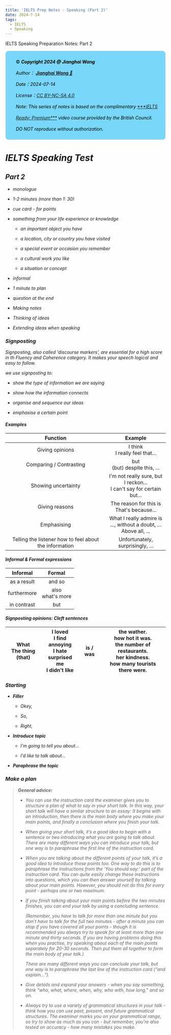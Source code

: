 ```yaml
---
title: 'IELTS Prep Notes - Speaking (Part 2)'
date: 2024-7-14
tags:
  - IELTS
  - Speaking
---
```


IELTS Speaking Preparation Notes: Part 2

<div style="color:black; background-color:#78D7FA; border: 1px solid #FFE0C3; border-radius: 10px; margin-bottom:0rem">
    <p style="margin:1rem; padding-left: 1rem; line-height: 2.5;">
        ©️ <b><i>Copyright 2024 @ Jianghai Wang</i></b><br/>
        <i>Author：
            <b>
            <a href="mailto:wang_jianghai@buaa.edu.cn">Jianghai Wang 📨 </a>
            </b>
        </i>
        <br/>
        <i>Date：2024-07-14</i><br/>
        <i>License：<a rel="license" href="http://creativecommons.org/licenses/by-nc-sa/4.0/">CC BY-NC-SA 4.0</a></i><br/>
        <i>Note: This series of notes is based on the complimentary <a href="https://britishcouncil.gelielts.cn/">***IELTS Ready: Premium***</a> video course provided by the British Council. DO NOT reproduce without authorization.<br/>
    </p>
</div>

# IELTS Speaking Test

## Part 2

- monologue

- 1-2 minutes (more than 1: 30)

- cue card - for points

- something from your life experience or knowledge
  
  - an important object you have
  
  - a location, city or country you have visited
  
  - a special event or occasion you remember
  
  - a cultural work you like
  
  - a situation or concept

- informal

- 1 minute to plan

- question at the end

- Making notes

- Thinking of ideas

- Extending ideas when speaking

### Signposting

Signposting, also called 'discourse markers', are essential for a high score in th Fluency and Coherence category. It makes your speech logical and easy to follow.

we use signposting to:

- show the type of information we are saying

- show how the information connects

- organise and sequence our ideas

- emphasise a certain point

#### Examples

| Function                                               | Example                                                                     |
|:------------------------------------------------------:|:---------------------------------------------------------------------------:|
| Giving opinions                                        | I think<br/>I really feel that...                                           |
| Comparing / Contrasting                                | but<br/>(but) despite this, ...                                             |
| Showing uncertainty                                    | I'm not really sure, but<br/>I reckon...<br/>I can't say for certain but... |
| Giving reasons                                         | The reason for this is<br/>That's because...                                |
| Emphasising                                            | What I really admire is<br/>..., without a doubt, ...<br/>Above all, ...    |
| Telling the listener how to feel about the information | Unfortunately,<br/>surprisingly, ...                                        |

#### Informal & Formal expressions

| Informal    | Formal               |
|:-----------:|:--------------------:|
| as a result | and so               |
| furthermore | also<br/>what's more |
| in contrast | but                  |

#### Signposting opinions: Cleft sentences

| What<br/>The thing (that) | I loved <br/>I find annoying<br/>I hate<br/>surprised me<br/>I didn't like | is / was | the wather.<br/>how hot it was.<br/>the number of restaurants.<br/>her kindness.<br/>how many tourists there were. |
| ------------------------- | -------------------------------------------------------------------------- | -------- | ------------------------------------------------------------------------------------------------------------------ |

### Starting

- **Filler**
  
  - Okey,
  
  - So,
  
  - Right,

- **Introduce topic**
  
  - I'm going to tell you about...
  
  - I'd like to talk about...

- **Paraphrase the topic**

### Make a plan

> **General advice:** 
> 
> - *You can use the instruction card the examiner gives you to structure a plan of what to say in your short talk. In this way, your short talk will have a similar structure to an essay: It begins with an introduction, then there is the main body where you make your main points, and finally a conclusion where you finish your talk.*
> 
> - *When giving your short talk, it’s a good idea to begin with a sentence or two introducing what you are going to talk about. There are many different ways you can introduce your talk, but one way is to paraphrase the first line of the instruction card.*
> 
> - *When you are talking about the different points of your talk, it’s a good idea to introduce those points too. One way to do this is to paraphrase the instructions from the ‘You should say:’ part of the instruction card. You can quite easily change these instructions into questions, which you can then answer yourself by talking about your main points. However, you should not do this for every point - perhaps one or two maximum.*
> 
> - *If you finish talking about your main points before the two minutes finishes, you can end your talk by using a concluding sentence.*  
>   
>   *(Remember, you have to talk for more than one minute but you don’t have to talk for the full two minutes - after a minute you can stop if you have covered all your points - though it is recommended you always try to speak for at least more than one minute and thirty seconds. If you are having problems doing this when you practise, try speaking about each of the main points separately for 20-30 seconds. Then put them all together to form the main body of your talk.)*  
>   
>   *There are many different ways you can conclude your talk, but one way is to paraphrase the last line of the instruction card (“and explain…”).*
> 
> - *Give details and expand your answers - when you say something, think “who, what, where, when, why, who with, how long,” and so on.*
> 
> - *Always try to use a variety of grammatical structures in your talk - think how you can use past, present, and future grammatical structures. The examiner marks you on your grammatical range, so try to show as much as you can - but remember, you’re also tested on accuracy - how many mistakes you make.*